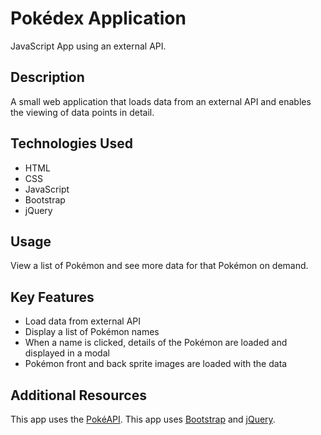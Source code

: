 # Pokédex Application
JavaScript App using an external API.

## Description
A small web application that loads data from an external API and enables the viewing of data points in detail.

## Technologies Used
- HTML
- CSS
- JavaScript
- Bootstrap
- jQuery

## Usage
View a list of Pokémon and see more data for that Pokémon on demand.

## Key Features
- Load data from external API
- Display a list of Pokémon names
- When a name is clicked, details of the Pokémon are loaded and displayed in a modal
- Pokémon front and back sprite images are loaded with the data

## Additional Resources
This app uses the [PokéAPI](https://pokeapi.co/).
This app uses [Bootstrap](https://getbootstrap.com/) and [jQuery](https://jquery.com/).